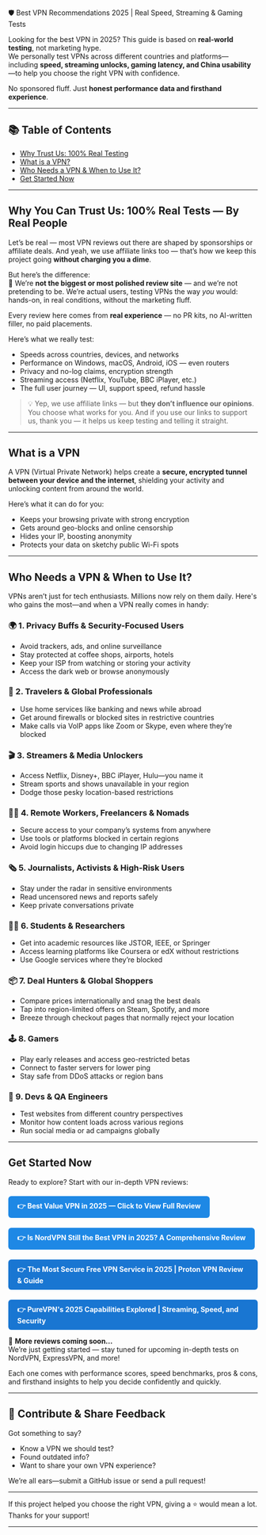 🛡️ Best VPN Recommendations 2025 | Real Speed, Streaming & Gaming Tests

Looking for the best VPN in 2025? This guide is based on **real-world testing**, not marketing hype.  
We personally test VPNs across different countries and platforms—including **speed, streaming unlocks, gaming latency, and China usability**—to help you choose the right VPN with confidence.

No sponsored fluff. Just **honest performance data and firsthand experience**.

---

## 📚 Table of Contents

- [Why Trust Us: 100% Real Testing](#whytrustus)
- [What is a VPN?](#whatvpn)
- [Who Needs a VPN & When to Use It?](#who-needs-a-vpn--when-to-use-it)
- [Get Started Now](#get-started-now)

---

<a id = "whytrustus"></a>
## Why You Can Trust Us: 100% Real Tests — By Real People

Let’s be real — most VPN reviews out there are shaped by sponsorships or affiliate deals. And yeah, we use affiliate links too — that’s how we keep this project going **without charging you a dime**.

But here’s the difference:  
🧪 We’re **not the biggest or most polished review site** — and we’re not pretending to be. We’re actual users, testing VPNs the way *you* would: hands-on, in real conditions, without the marketing fluff.

Every review here comes from **real experience** — no PR kits, no AI-written filler, no paid placements.

Here’s what we really test:

- Speeds across countries, devices, and networks
- Performance on Windows, macOS, Android, iOS — even routers
- Privacy and no-log claims, encryption strength
- Streaming access (Netflix, YouTube, BBC iPlayer, etc.)
- The full user journey — UI, support speed, refund hassle

> 💡 Yep, we use affiliate links — but **they don’t influence our opinions**.
> You choose what works for you. And if you use our links to support us, thank you — it helps us keep testing and telling it straight.


---

<a id = "whatvpn"></a>
## What is a VPN

A VPN (Virtual Private Network) helps create a **secure, encrypted tunnel between your device and the internet**, shielding your activity and unlocking content from around the world.

Here’s what it can do for you:

- Keeps your browsing private with strong encryption  
- Gets around geo-blocks and online censorship  
- Hides your IP, boosting anonymity  
- Protects your data on sketchy public Wi-Fi spots  

---
## Who Needs a VPN & When to Use It?

VPNs aren’t just for tech enthusiasts. Millions now rely on them daily. Here's who gains the most—and when a VPN really comes in handy:

### 🌍 1. Privacy Buffs & Security-Focused Users

- Avoid trackers, ads, and online surveillance  
- Stay protected at coffee shops, airports, hotels  
- Keep your ISP from watching or storing your activity  
- Access the dark web or browse anonymously  

### 🧳 2. Travelers & Global Professionals

- Use home services like banking and news while abroad  
- Get around firewalls or blocked sites in restrictive countries  
- Make calls via VoIP apps like Zoom or Skype, even where they’re blocked  

### 🎬 3. Streamers & Media Unlockers

- Access Netflix, Disney+, BBC iPlayer, Hulu—you name it  
- Stream sports and shows unavailable in your region  
- Dodge those pesky location-based restrictions  

### 🧑‍💻 4. Remote Workers, Freelancers & Nomads

- Secure access to your company’s systems from anywhere  
- Use tools or platforms blocked in certain regions  
- Avoid login hiccups due to changing IP addresses  

### 🗞️ 5. Journalists, Activists & High-Risk Users

- Stay under the radar in sensitive environments  
- Read uncensored news and reports safely  
- Keep private conversations private  

### 🧑‍🎓 6. Students & Researchers

- Get into academic resources like JSTOR, IEEE, or Springer  
- Access learning platforms like Coursera or edX without restrictions  
- Use Google services where they’re blocked  

### 📦 7. Deal Hunters & Global Shoppers

- Compare prices internationally and snag the best deals  
- Tap into region-limited offers on Steam, Spotify, and more  
- Breeze through checkout pages that normally reject your location  

### 🕹️ 8. Gamers

- Play early releases and access geo-restricted betas  
- Connect to faster servers for lower ping  
- Stay safe from DDoS attacks or region bans  

### 🧪 9. Devs & QA Engineers

- Test websites from different country perspectives  
- Monitor how content loads across various regions  
- Run social media or ad campaigns globally  

---
## Get Started Now

Ready to explore? Start with our in-depth VPN reviews:

<p style="margin-top: 20px;">
  <a href="https://realvpntest.github.io/vpn-guide/surfshark" 
     style="display: inline-block; padding: 10px 18px; background-color: #1E88E5; color: white; text-decoration: none; border-radius: 6px; font-weight: bold;">
    👉 Best Value VPN in 2025 — Click to View Full Review
  </a>
</p>

<p style="margin-top: 20px;">
  <a href="https://realvpntest.github.io/vpn-guide/nordvpn" 
     style="display: inline-block; padding: 10px 18px; background-color: #1E88E5; color: white; text-decoration: none; border-radius: 6px; font-weight: bold;">
    👉 Is NordVPN Still the Best VPN in 2025? A Comprehensive Review
  </a>
</p>

<p style="margin-top: 20px;">
  <a href="https://realvpntest.github.io/vpn-guide/protonvpn/" 
     style="display: inline-block; padding: 10px 18px; background-color: #1976D2; color: #fff; text-decoration: none; border-radius: 6px; font-weight: bold;">
    👉 The Most Secure Free VPN Service in 2025 | Proton VPN Review & Guide
  </a>
</p>

<p style="margin-top: 20px;">
  <a href="https://realvpntest.github.io/vpn-guide/purevpn/" 
     style="display: inline-block; padding: 10px 18px; background-color: #1976D2; color: #fff; text-decoration: none; border-radius: 6px; font-weight: bold;">
    👉 PureVPN's 2025 Capabilities Explored | Streaming, Speed, and Security
  </a>
</p>


📁 **More reviews coming soon...**  
We’re just getting started — stay tuned for upcoming in-depth tests on NordVPN, ExpressVPN, and more!

Each one comes with performance scores, speed benchmarks, pros & cons, and firsthand insights to help you decide confidently and quickly.

---

## 💬 Contribute & Share Feedback

Got something to say?

- Know a VPN we should test?  
- Found outdated info?  
- Want to share your own VPN experience?  

We’re all ears—submit a GitHub issue or send a pull request!

---

If this project helped you choose the right VPN, giving a ⭐️ would mean a lot. Thanks for your support!

---
